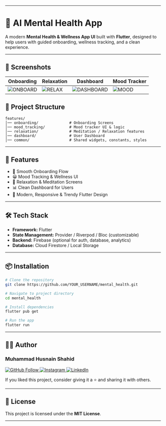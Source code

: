 
---

# 🧠 AI Mental Health App

A modern **Mental Health & Wellness App UI** built with **Flutter**, designed to help users with guided onboarding, wellness tracking, and a clean experience.

---
## 📸 Screenshots

| Onboarding                                                                                  | Relaxation                                                                                | Dashboard                                                                                     | Mood Tracker                                                                             |
| ------------------------------------------------------------------------------------------- | ----------------------------------------------------------------------------------------- | --------------------------------------------------------------------------------------------- | ---------------------------------------------------------------------------------------- |
| ![ONBOARD](https://github.com/user-attachments/assets/169bec9e-6ac6-48e8-a782-e8233f5b53a5) | ![RELAX](https://github.com/user-attachments/assets/cd6bc924-5aa8-40af-b6d4-5a8f784206b8) | ![DASHBOARD](https://github.com/user-attachments/assets/a5040540-f3ed-433c-aea2-074baeef27a8) | ![MOOD](https://github.com/user-attachments/assets/da8a6dae-79db-48ab-a376-6e45bfd5dd12) |


## 🧱 Project Structure

```
features/
│── onboarding/              # Onboarding Screens
│── mood_tracking/           # Mood tracker UI & logic
│── relaxation/              # Meditation / Relaxation features
│── dashboard/               # User Dashboard
│── common/                  # Shared widgets, constants, styles
```

---

## 🚀 Features

* 🧭 Smooth Onboarding Flow
* 😀 Mood Tracking & Wellness UI
* 🧘 Relaxation & Meditation Screens
* 📊 Clean Dashboard for Users
* 🎨 Modern, Responsive & Trendy Flutter Design

---

## 🛠️ Tech Stack

* **Framework:** Flutter
* **State Management:** Provider / Riverpod / Bloc (customizable)
* **Backend:** Firebase (optional for auth, database, analytics)
* **Database:** Cloud Firestore / Local Storage

---

## 📦 Installation

```bash
# Clone the repository
git clone https://github.com/YOUR_USERNAME/mental_health.git  

# Navigate to project directory
cd mental_health  

# Install dependencies
flutter pub get  

# Run the app
flutter run  
```

---

## 🧑‍💻 Author

### Muhammad Husnain Shahid

<p align="left">
  <a href="https://github.com/muhammadhusnainshahid">
    <img src="https://img.shields.io/badge/GitHub-Follow-blue?logo=github" alt="GitHub Follow"/>
  </a>
  <a href="https://www.instagram.com/the.husnainshahid">
    <img src="https://img.shields.io/badge/Instagram-Follow-e4405f?logo=instagram" alt="Instagram"/>
  </a>
  <a href="https://www.linkedin.com/in/muhammad-husnain-shahid-36b34b26b">
    <img src="https://img.shields.io/badge/LinkedIn-Connect-0077B5?logo=linkedin" alt="LinkedIn"/>
  </a>
</p>  

If you liked this project, consider giving it a ⭐ and sharing it with others.

---

## 📜 License

This project is licensed under the **MIT License**.

---
